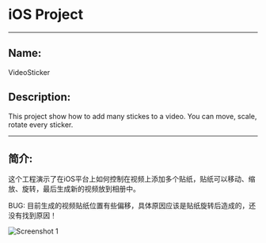 # iOS Project

-----------------------

## Name: 
VideoSticker

## Description:
This project show how to add many stickes to a video. You can move, scale, rotate every sticker.


-----------------------

## 简介:
这个工程演示了在iOS平台上如何控制在视频上添加多个贴纸，贴纸可以移动、缩放、旋转，最后生成新的视频放到相册中。

BUG: 目前生成的视频贴纸位置有些偏移，具体原因应该是贴纸旋转后造成的，还没有找到原因！

![Screenshot 1](http://zf369.github.io/ProjectImages/VideoSticker/VideoSticker.png)